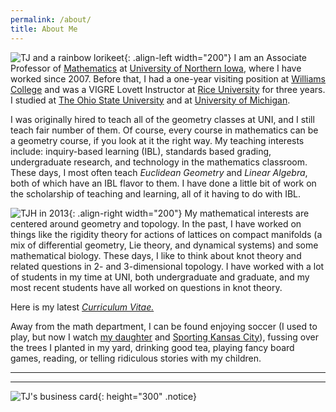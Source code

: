 ```yaml
---
permalink: /about/
title: About Me
---
```



![TJ and a rainbow lorikeet]({{site.url}}{{site.baseurl}}/assets/images/TJ-birdbrain.JPG){: .align-left width="200"} I am an Associate Professor of <a href="https://uni.edu/math/">Mathematics</a>
at <a href="https://uni.edu">University of Northern Iowa</a>, where I have
worked since 2007. Before that, I had a one-year visiting position at <a href="http://math.williams.edu/">Williams College</a> and was a VIGRE Lovett
Instructor at <a href="http://math.rice.edu/">Rice University</a> for three years. I studied at <a href="https://math.osu.edu">The Ohio State University</a> and at <a href="http://lsa.umich.edu/math">University of Michigan</a>.

I was originally hired to teach all of the geometry classes at UNI, and I still teach fair number of them. Of course, every course in mathematics can be a geometry course, if you look at it the right way. My teaching interests include: inquiry-based learning (IBL), standards based grading, undergraduate research, and technology in the mathematics classroom.
These days, I most often teach <i>Euclidean Geometry</i> and <i>Linear Algebra</i>, both of which have an IBL flavor to them. I have done a little bit of work on the scholarship of teaching and learning, all of it having to do with IBL.

![TJH in 2013]({{site.url}}{{site.baseurl}}/assets/images/Hitchman.jpg){: .align-right width="200"} My
mathematical interests are centered around geometry and topology. In the past,
I have worked on things like the rigidity theory for actions of lattices on
compact manifolds (a mix of differential geometry, Lie theory, and dynamical
systems) and some mathematical biology. These days, I like to think about knot
theory and related questions in 2- and 3-dimensional topology.
I have worked with a lot of students in my time at UNI, both undergraduate and
graduate, and my most recent students have all worked on questions in knot
theory.

Here is my latest <a href="{{site.url}}{{site.baseurl}}/assets/Hitchman-CV-April-2017.pdf" target="_blank"><i>Curriculum Vitae.</i></a>

Away from the math department, I can be found enjoying soccer (I used to play,
but now I watch <a href="http://www.cedarvalleysoccerclub.org">my daughter</a>
and <a href="https://www.sportingkc.com">Sporting Kansas City</a>), fussing over the trees I planted in my yard, drinking good tea, playing fancy board games, reading, or telling ridiculous stories with my children.




----
----
![TJ's business card]({{site.url}}{{site.baseurl}}/assets/images/Hitchman_business_card.png){: height="300" .notice}
